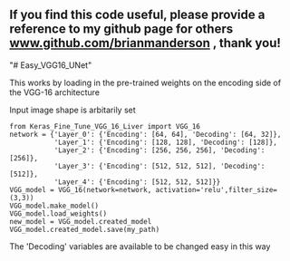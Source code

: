 ## If you find this code useful, please provide a reference to my github page for others www.github.com/brianmanderson , thank you!
"# Easy_VGG16_UNet" 

This works by loading in the pre-trained weights on the encoding side of the VGG-16 architecture

Input image shape is arbitarily set

    from Keras_Fine_Tune_VGG_16_Liver import VGG_16
    network = {'Layer_0': {'Encoding': [64, 64], 'Decoding': [64, 32]},
               'Layer_1': {'Encoding': [128, 128], 'Decoding': [128]},
               'Layer_2': {'Encoding': [256, 256, 256], 'Decoding': [256]},
               'Layer_3': {'Encoding': [512, 512, 512], 'Decoding': [512]},
               'Layer_4': {'Encoding': [512, 512, 512]}}
    VGG_model = VGG_16(network=network, activation='relu',filter_size=(3,3))
    VGG_model.make_model()
    VGG_model.load_weights()
    new_model = VGG_model.created_model
    VGG_model.created_model.save(my_path)
The 'Decoding' variables are available to be changed easy in this way
